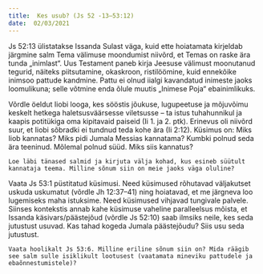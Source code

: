 ```yaml
---
title:  Kes usub? (Js 52 -13–53:12)  
date:  02/03/2021  
---
```


Js 52:13 ülistatakse Issanda Sulast väga, kuid ette hoiatamata kirjeldab järgmine salm Tema välimuse moondumist niivõrd, et Temas on raske ära tunda „inimlast“. Uus Testament paneb kirja Jeesuse välimust moonutanud tegurid, näiteks piitsutamine, okaskroon, ristilöömine, kuid ennekõike inimsoo pattude kandmine. Pattu ei olnud iialgi kavandatud inimeste jaoks loomulikuna; selle võtmine enda õlule muutis „Inimese Poja“ ebainimlikuks.

Võrdle öeldut Iiobi looga, kes sööstis jõukuse, lugupeetuse ja mõjuvõimu keskelt hetkega haletsusväärsesse viletsusse – ta istus tuhahunnikul ja kaapis potitükiga oma kipitavaid paiseid (Ii 1. ja 2. ptk). Erinevus oli niivõrd suur, et Iiobi sõbradki ei tundnud teda kohe ära (Ii 2:12). Küsimus on: Miks Iiob kannatas? Miks pidi Jumala Messias kannatama? Kumbki polnud seda ära teeninud. Mõlemal polnud süüd. Miks siis kannatus?

`Loe läbi tänased salmid ja kirjuta välja kohad, kus esineb süütult kannataja teema. Milline sõnum siin on meie jaoks väga oluline?`

Vaata Js 53:1 püstitatud küsimusi. Need küsimused rõhutavad väljakutset uskuda uskumatut (võrdle Jh 12:37–41) ning hoiatavad, et me järgneva loo lugemiseks maha istuksime. Need küsimused vihjavad tungivale palvele. Siinses kontekstis annab kahe küsimuse vaheline paralleelsus mõista, et Issanda käsivars/päästejõud (võrdle Js 52:10) saab ilmsiks neile, kes seda jutustust usuvad. Kas tahad kogeda Jumala päästejõudu? Siis usu seda jutustust.

`Vaata hoolikalt Js 53:6. Milline eriline sõnum siin on? Mida räägib see salm sulle isiklikult lootusest (vaatamata mineviku pattudele ja ebaõnnestumistele)?`